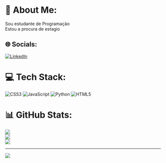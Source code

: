 # 💫 About Me:
Sou estudante de Programação<br>Estou a procura de estagio<br>


## 🌐 Socials:
[![LinkedIn](https://img.shields.io/badge/LinkedIn-%230077B5.svg?logo=linkedin&logoColor=white)](https://linkedin.com/in/https://www.linkedin.com/in/mateus-rodrigues-b69b47220) 

# 💻 Tech Stack:
![CSS3](https://img.shields.io/badge/css3-%231572B6.svg?style=for-the-badge&logo=css3&logoColor=white) ![JavaScript](https://img.shields.io/badge/javascript-%23323330.svg?style=for-the-badge&logo=javascript&logoColor=%23F7DF1E) ![Python](https://img.shields.io/badge/python-3670A0?style=for-the-badge&logo=python&logoColor=ffdd54) ![HTML5](https://img.shields.io/badge/html5-%23E34F26.svg?style=for-the-badge&logo=html5&logoColor=white)
# 📊 GitHub Stats:
![](https://github-readme-stats.vercel.app/api?username=FlorezMateus&theme=midnight-purple&hide_border=false&include_all_commits=false&count_private=false)<br/>
![](https://github-readme-streak-stats.herokuapp.com/?user=FlorezMateus&theme=midnight-purple&hide_border=false)<br/>
![](https://github-readme-stats.vercel.app/api/top-langs/?username=FlorezMateus&theme=midnight-purple&hide_border=false&include_all_commits=false&count_private=false&layout=compact)

---
[![](https://visitcount.itsvg.in/api?id=FlorezMateus&icon=1&color=6)](https://visitcount.itsvg.in)

<!-- Proudly created with GPRM ( https://gprm.itsvg.in ) -->
